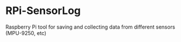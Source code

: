 # RPi-SensorLog
Raspberry Pi tool for saving and collecting data from different sensors (MPU-9250, etc)

